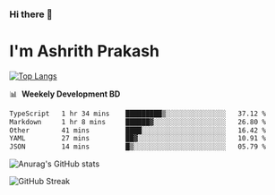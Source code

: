 ### Hi there 👋
# I'm Ashrith Prakash

[![Top Langs](https://github-readme-stats.vercel.app/api/top-langs/?username=xxcheckmatexx&count_private=true&include_all_commits=true&show_icons=true&line_height=20&title_color=FFFFFF&icon_color=FFFFFF&text_color=FFFFFF&bg_color=0D1117&langs_count=8)](https://github.com/anuraghazra/github-readme-stats)

📊 &nbsp;**Weekely Development BD**

<!--START_SECTION:waka-->

```txt
TypeScript   1 hr 34 mins    █████████▒░░░░░░░░░░░░░░░   37.12 %
Markdown     1 hr 8 mins     ██████▓░░░░░░░░░░░░░░░░░░   26.80 %
Other        41 mins         ████░░░░░░░░░░░░░░░░░░░░░   16.42 %
YAML         27 mins         ██▓░░░░░░░░░░░░░░░░░░░░░░   10.91 %
JSON         14 mins         █▒░░░░░░░░░░░░░░░░░░░░░░░   05.79 %
```

<!--END_SECTION:waka-->

![Anurag's GitHub stats](https://github-readme-stats.vercel.app/api?username=xxcheckmatexx&count_private=true&show_icons=true&theme=merko)  

![GitHub Streak](http://github-readme-streak-stats.herokuapp.com?user=xxcheckmatexx&theme=merko&hide_border=true&date_format=M%20j%5B%2C%20Y%5D&fire=DD0E0B)
<br/>
